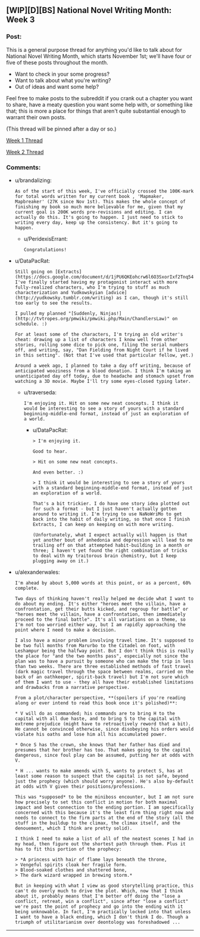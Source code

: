 ## [WIP][D][BS] National Novel Writing Month: Week 3

### Post:

This is a general purpose thread for anything you'd like to talk about for National Novel Writing Month, which starts November 1st; we'll have four or five of these posts throughout the month.

* Want to check in your some progress?
* Want to talk about what you're writing?
* Out of ideas and want some help?

Feel free to make posts to the subreddit if you crank out a chapter you want to share, have a meaty question you want some help with, or something like that; this is more a place for things that aren't quite substantial enough to warrant their own posts.

(This thread will be pinned after a day or so.)

[Week 1 Thread](https://www.reddit.com/r/rational/comments/5as0vg/wipdbs_national_novel_writing_month_week_1/)

[Week 2 Thread](https://www.reddit.com/r/rational/comments/5bul9v/wipdbs_national_novel_writing_month_week_2/)

### Comments:

- u/brandalizing:
  ```
  As of the start of this week, I've officially crossed the 100K-mark for total words written for my current book , 'Mapmaker, Mapbreaker' (27K since Nov 1st). This makes the whole concept of finishing my book so much more believable for me, given that my current goal is 200K words pre-revisions and editing. I can actually do this. It's going to happen. I just need to stick to writing every day, keep up the consistency. But it's going to happen.
  ```

  - u/PeridexisErrant:
    ```
    Congratulations!
    ```

- u/DataPacRat:
  ```
  Still going on [Extracts](https://docs.google.com/document/d/1jPU6QKEohcrw6l6O3SxorIxf2Tnq54h36LtQO6Qv86w/edit). I've finally started having my protagonist interact with more fully-realized characters, who I'm trying to stuff as much characterization and Yudkowskyian [advice](http://yudkowsky.tumblr.com/writing) as I can, though it's still too early to see the results.

  I pulled my planned "[Suddenly, Ninjas!](http://tvtropes.org/pmwiki/pmwiki.php/Main/ChandlersLaw)" on schedule. :)

  For at least some of the characters, I'm trying an old writer's cheat: drawing up a list of characters I know well from other stories, rolling some dice to pick one, filing the serial numbers off, and writing, say, "Dan Fielding from Night Court if he lived in this setting". (Not that I've used that particular fellow, yet.)

  Around a week ago, I planned to take a day off writing, because of anticipated wooziness from a blood donation. I think I'm taking an unanticipated day off today, due to headache and stomach upset from watching a 3D movie. Maybe I'll try some eyes-closed typing later.
  ```

  - u/traverseda:
    ```
    I'm enjoying it. Hit on some new neat concepts. I think it would be interesting to see a story of yours with a standard beginning-middle-end format, instead of just an exploration of a world.
    ```

    - u/DataPacRat:
      ```
      > I'm enjoying it.

      Good to hear.

      > Hit on some new neat concepts.

      And even better. :)

      > I think it would be interesting to see a story of yours with a standard beginning-middle-end format, instead of just an exploration of a world.

      That's a bit trickier. I do have one story idea plotted out for such a format - but I just haven't actually gotten around to writing it. I'm trying to use NaNoWriMo to get back into the habit of daily writing, so that once I finish Extracts, I can keep on keeping on with more writing.

      (Unfortunately, what I expect actually will happen is that yet another bout of anhedonia and depression will lead to me trailing off on that attempted habit-building in a month or three; I haven't yet found the right combination of tricks to deal with my traitorous brain chemistry, but I keep plugging away on it.)
      ```

- u/alexanderwales:
  ```
  I'm ahead by about 5,000 words at this point, or as a percent, 60% complete.

  Two days of thinking haven't really helped me decide what I want to do about my ending. It's either "heroes meet the villain, have a confrontation, get their butts kicked, and regroup for battle" or "heroes meet the villain, have a confrontation, then immediately proceed to the final battle". It's all variations on a theme, so I'm not too worried either way, but I am rapidly approaching the point where I need to make a decision.

  I also have a minor problem involving travel time. It's supposed to be two full months from Marurbo to the Citadel on foot, with Leshampur being the halfway point. But I don't think this is really the place for "and the two months pass", especially not since the plan was to have a pursuit by someone who can make the trip in less than two weeks. There are three established methods of fast travel (dark magic travel through the space between realms, carried on the back of an oathkeeper, spirit-back travel) but I'm not sure which of them I want to use - they all have their established limitations and drawbacks from a narrative perspective.

  From a plot/character perspective, **(spoilers if you're reading along or ever intend to read this book once it's polished)**:

  * V will do as commanded; his commands are to bring H to the capital with all due haste, and to bring S to the capital with extreme prejudice (might have to retroactively reword that a bit). He cannot be convinced otherwise, since disobeying his orders would violate his oaths and lose him all his accumulated power.

  * Once S has the crown, she knows that her father has died and presumes that her brother has too. That makes going to the capital dangerous, since foul play can be assumed, putting her at odds with V.

  * H ... wants to make amends with S, wants to protect S, has at least some reason to suspect that the capital is not safe, beyond just the prophecy (which should worry anyone). He's also by-default at odds with V given their positions/professions.

  This was *supposed* to be the miniboss encounter, but I am not sure how precisely to set this conflict in motion for both maximal impact and best connection to the ending portion. I am specifically concerned with this because it's the least firm thing right now and needs to connect to the firm parts at the end of the story (all the stuff in the buildup to the climax, the climax itself, and the denouement, which I think are pretty solid).

  I think I need to make a list of all of the neatest scenes I had in my head, then figure out the shortest path through them. Plus it has to fit this portion of the prophecy:

  > *A princess with hair of flame lays beneath the throne,    
  > Vengeful spirits cloak her fragile form.    
  > Blood-soaked clothes and shattered bone,    
  > The dark wizard wrapped in brewing storm.*    

  But in keeping with what I view as good storytelling practice, this can't do overly much to drive the plot. Which, now that I think about it, probably means that I'm better off doing the "lose a conflict, retreat, win a conflict", since after "lose a conflict" we're past the point of prophecy and go into the ending with it being unknowable. In fact, I'm practically locked into that unless I want to have a black ending, which I don't think I do. Though a triumph of utilitarianism over deontology was foreshadowed ...
  ```

---

